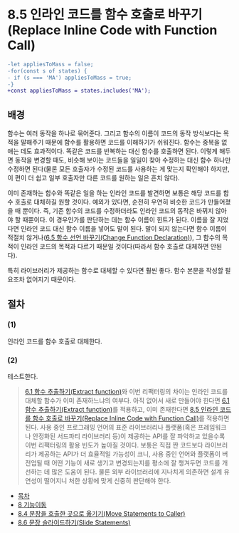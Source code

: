 # 8.5 인라인 코드를 함수 호출로 바꾸기(Replace Inline Code with Function Call)
```diff
-let appliesToMass = false;
-for(const s of states) {
- if (s === 'MA') appliesToMass = true;
-}
+const appliesToMass = states.includes('MA');
```
## 배경
함수는 여러 동작을 하나로 묶어준다. 그리고 함수의 이름이 코드의 동작 방식보다는 목적을 말해주기 때문에 함수를 활용하면 코드를 이해하기가 쉬워진다. 함수는 중복을 없애는 데도 효과적이다. 똑같은 코드를 반복하는 대신 함수를 호출하면 된다. 이렇게 해두면 동작을 변경할 때도, 비슷해 보이는 코드들을 일일이 찾아 수정하는 대신 함수 하나만 수정하면 된다(물론 모든 호출자가 수정된 코드를 사용하는 게 맞는지 확인해야 하지만, 이 편이 더 쉽고 일부 호출자만 다른 코드를 원하는 일은 흔치 않다).

이미 존재하는 함수와 똑같은 일을 하는 인라인 코드를 발견하면 보통은 해당 코드를 함수 호출로 대체하길 원할 것이다. 예외가 있다면, 순전히 우연히 비슷한 코드가 만들어졌을 때 뿐이다. 즉, 기존 함수의 코드를 수정하더라도 인라인 코드의 동작은 바뀌지 않아야 할 때뿐이다. 이 경우인가를 판단하는 데는 함수 이름이 힌트가 된다. 이름을 잘 지었다면 인라인 코드 대신 함수 이름을 넣어도 말이 된다. 말이 되지 않는다면 함수 이름이 적절치 않거나([6.5 함수 선언 바꾸기(Change Function Declaration)](https://github.com/wonder13662/refactoring-v2/blob/writing/chapter06/6-5.md)), 그 함수의 목적이 인라인 코드의 목적과 다르기 때문일 것이다(따라서 함수 호출로 대체하면 안된다). 

특히 라이브러리가 제공하는 함수로 대체할 수 있다면 훨씬 좋다. 함수 본문을 작성할 필요조차 없어지기 때문이다.
## 절차
### (1)
인라인 코드를 함수 호출로 대체한다.
### (2)
테스트한다.

> [6.1 함수 추출하기(Extract function)](https://github.com/wonder13662/refactoring-v2/blob/writing/chapter06/6-1.md)와 이번 리팩터링의 차이는 인라인 코드를 대체할 함수가 이미 존재하느냐의 여부다. 아직 없어서 새로 만들어야 한다면 [6.1 함수 추출하기(Extract function)](https://github.com/wonder13662/refactoring-v2/blob/writing/chapter06/6-1.md)를 적용하고, 이미 존재한다면 [8.5 인라인 코드를 함수 호출로 바꾸기(Replace Inline Code with Function Call)](https://github.com/wonder13662/refactoring-v2/blob/writing/chapter08/8-5.md)를 적용하면 된다. 사용 중인 프로그래밍 언어의 표준 라이브러리나 플랫폼(혹은 프레임워크나 안정화된 서드파티 라이브러리 등)이 제공하는 API를 잘 파악하고 있을수록 이번 리팩터링의 활용 빈도가 높아질 것이다. 보통은 직접 짠 코드보다 라이브러리가 제공하는 API가 더 효율적일 가능성이 크니, 사용 중인 언어와 플랫폼이 버전업될 때 어떤 기능이 새로 생기고 변경되는지를 평소에 잘 챙겨두면 코드를 개선하는 데 많은 도움이 된다. 물론 외부 라이브러리에 지나치게 의존하면 설계 유연성이 떨어지니 처한 상황에 맞게 신중히 판단해야 한다.

- [목차](https://github.com/wonder13662/refactoring-v2/blob/writing/README.md)
- [8 기능이동](https://github.com/wonder13662/refactoring-v2/blob/writing/chapter08)
- [8.4 문장을 호출한 곳으로 옮기기(Move Statements to Caller)](https://github.com/wonder13662/refactoring-v2/blob/writing/chapter08/8-4.md)
- [8.6 문장 슬라이드하기(Slide Statements)](https://github.com/wonder13662/refactoring-v2/blob/writing/chapter08/8-6.md)
